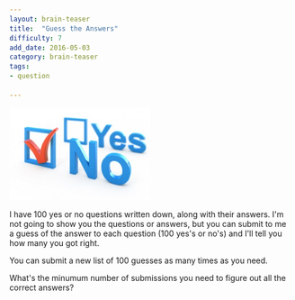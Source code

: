```yaml
---
layout: brain-teaser
title:  "Guess the Answers"
difficulty: 7
add_date: 2016-05-03
category: brain-teaser
tags:
- question

---
```


<img src="yes-or-no.jpg" alt="Yes or No" style="width:250px;"/>

I have 100 yes or no questions written down, along with their answers.  I'm not going to show you the questions or answers, but you can submit to me a guess of the answer to each question (100 yes's or no's) and I'll tell you how many you got right.

You can submit a new list of 100 guesses as many times as you need.

What's the minumum number of submissions you need to figure out all the correct answers?
